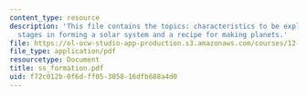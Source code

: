 ```yaml
---
content_type: resource
description: 'This file contains the topics: characteristics to be explained by theory,
  stages in forming a solar system and a recipe for making planets.'
file: https://ol-ocw-studio-app-production.s3.amazonaws.com/courses/12-400-the-solar-system-spring-2006/f72c012b0f6dff05305816dfb688a4d0_ss_formation.pdf
file_type: application/pdf
resourcetype: Document
title: ss_formation.pdf
uid: f72c012b-0f6d-ff05-3058-16dfb688a4d0
---
```

